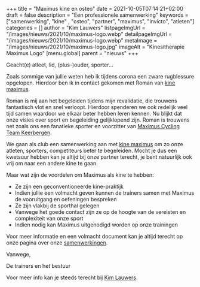+++
title = "Maximus kine en osteo"
date = 2021-10-05T07:14:21+02:00
draft = false
description = "Een professionele samenwerking"
keywords = ["samenwerking", "kine" , "osteo", "partner", "maximus", "invicto", "atleten"]
categories = []
author = "Kim Lauwers"
listpageImgUrl = "/images/nieuws/2021/10/maximus-logo.webp"
detailpageImgUrl = "/images/nieuws/2021/10/maximus-logo.webp"
metaImage = "/images/nieuws/2021/10/maximus-logo.jpg"
imageAlt = "Kinesitherapie Maximus Logo"
[menu.global]
parent = "nieuws"
+++

Geacht(e) atleet, lid, (plus-)ouder, sporter…

Zoals sommige van jullie weten heb ik tijdens corona een zware rugblessure opgelopen. Hierdoor ben ik in contact gekomen met Roman van [kine maximus](https://kinemaximus.be/).

Roman is mij aan het begeleiden tijdens mijn revalidatie, die trouwens fantastisch vlot en snel verloopt. 
Hierdoor spenderen we ook redelijk veel tijd samen waardoor we elkaar beter hebben leren kennen. 
Nu blijkt dat onze visies over sport en begeleiding gelijklopend zijn.
Roman is trouwens net zoals ons een fanatieke sporter en voorzitter van [Maximus Cycling Team Keerbergen](https://www.facebook.com/Maximus-Cycling-Team-Keerbergen-110422151127313).

We gaan als club een samenwerking aan met [kine maximus](https://kinemaximus.be/) om zo onze atleten, sporters, competiteurs beter te begeleiden. 
Mocht je dus een kwetsuur hebben kan je altijd bij onze partner terecht, je bent natuurlijk ook vrij om naar een andere kine te gaan.

Maar wat zijn de voordelen om Maximus als kine te hebben:

* Ze zijn een geconventioneerde kine-praktijk
* Indien jullie een volmacht geven kunnen de trainers samen met Maximus de vooruitgang en oefeningen bespreken
* Ze zijn vlakbij de sporthal gelegen
* Vanwege het goede contact zijn ze op de hoogte van de vereisten en complexiteit van onze sport
* Indien nodig kan Maximus uitgenodigd worden op onze trainingen

Voor meer informatie en een volmacht document kan je altijd terecht op onze pagina over onze [samenwerkingen](/samenwerkingen).

Vanwege,

De trainers en het bestuur

Voor meer info kan je steeds terecht bij [Kim Lauwers](https://www.jujitsukeerbergen.be/trainers/#Kim_Lauwers).